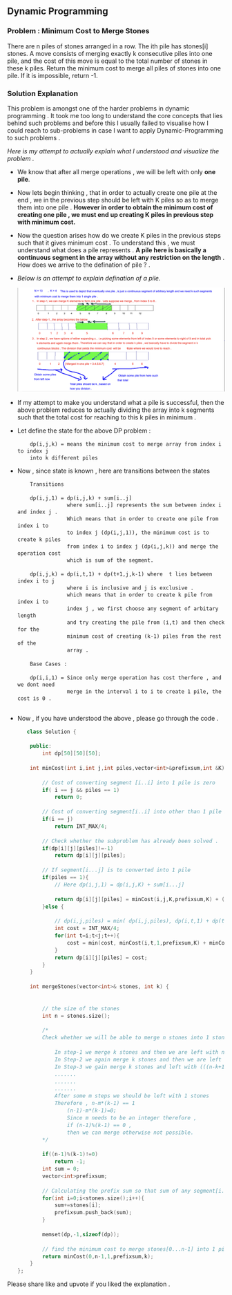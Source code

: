 ##  Dynamic Programming 

### Problem : Minimum Cost to Merge Stones
There are n piles of stones arranged in a row. The ith pile has stones[i] stones.
A move consists of merging exactly k consecutive piles into one pile, and the cost of this move is equal to the total number of stones in these k piles.
Return the minimum cost to merge all piles of stones into one pile. If it is impossible, return -1.

### Solution Explanation

This problem is amongst one of the harder problems in dynamic programming . It took me too long to understand the core concepts that lies behind such problems and before this I usually failed to visualise how I could reach to sub-problems in case I want to apply Dynamic-Programming to such problems . 


*Here is my attempt to actually explain what I understood and visualize the problem .* 


-  We know that after all merge operations , we will be left with only **one pile**.


-  Now lets begin thinking , that in order to actually create one pile at the end , we
    in the previous step should be left with  K piles so as to merge them into one pile . **However in order to obtain the minimum cost of creating one pile , we must end up creating K piles in previous step with minimum cost.**


-  Now the question arises how do we create K piles in the previous steps such that
    it gives minimum cost . To understand this , we must understand what does a pile
    represents . **A pile here is basically a continuous segment in the array without any restriction on the length** . How does we arrive to the defination of pile ? .


-  *Below is an attempt to explain defination of a pile.* 

   ![Description of a pile](/images/Screenshot.png) 


-  If my attempt to make you understand what a pile is successful, then the above problem
    reduces to actually dividing the array into k segments such that the total cost for 
    reaching to this k piles in minimum . 


-  Let define the state for the above DP problem :

   ``` 
       dp(i,j,k) = means the minimum cost to merge array from index i to index j 
       into k different piles 
   
   ```

- Now , since state is known , here are transitions between the states 
   
   
   ``` 
       Transitions 

       dp(i,j,1) = dp(i,j,k) + sum[i..j]
                   where sum[i..j] represents the sum between index i and index j .
                   Which means that in order to create one pile from index i to 
                   to index j (dp(i,j,1)), the minimum cost is to create k piles 
                   from index i to index j (dp(i,j,k)) and merge the operation cost
                   which is sum of the segment.               

       dp(i,j,k) = dp(i,t,1) + dp(t+1,j,k-1) where  t lies between index i to j 
                   where i is inclusive and j is exclusive .
                   which means that in order to create k pile from index i to 
                   index j , we first choose any segment of arbitary length 
                   and try creating the pile from (i,t) and then check for the
                   minimum cost of creating (k-1) piles from the rest of the 
                   array .

       Base Cases :
       
       dp(i,i,1) = Since only merge operation has cost therfore , and we dont need 
                   merge in the interval i to i to create 1 pile, the cost is 0 . 


   ```


- Now , if you have understood the above , please go through the code .  


    ```C++
       class Solution {
            
        public:
            int dp[50][50][50];
    
        int minCost(int i,int j,int piles,vector<int>&prefixsum,int &K){
            
            // Cost of converting segment [i..i] into 1 pile is zero
            if( i == j && piles == 1)
                return 0;
            
            // Cost of converting segment[i..i] into other than 1 pile is not possible , so placed MAX value
            if(i == j)
                return INT_MAX/4;
            
            // Check whether the subproblem has already been solved . 
            if(dp[i][j][piles]!=-1)
                return dp[i][j][piles];
            
            // If segment[i...j] is to converted into 1 pile 
            if(piles == 1){
                // Here dp(i,j,1) = dp(i,j,K) + sum[i...j]
                
                return dp[i][j][piles] = minCost(i,j,K,prefixsum,K) + (i==0 ? prefixsum[j] : prefixsum[j]-prefixsum[i-1]);
            }else {
                
                // dp(i,j,piles) = min( dp(i,j,piles), dp(i,t,1) + dp(t+1,j,piles-1)) for all t E i<=t<j
                int cost = INT_MAX/4;
                for(int t=i;t<j;t++){
                    cost = min(cost, minCost(i,t,1,prefixsum,K) + minCost(t+1,j,piles-1,prefixsum,K));                
                }
                return dp[i][j][piles] = cost;
            }
        }
    
        int mergeStones(vector<int>& stones, int k) {
            
            
            // the size of the stones 
            int n = stones.size();
            
            /* 
            Check whether we will be able to merge n stones into 1 stone . 
                
                In step-1 we merge k stones and then we are left with n-k+1 stones or n-(k-1);
                In Step-2 we again merge k stones and then we are left with ((n-k+1)-k)+1 or n-2*(k-1);
                In Step-3 we gain merge k stones and left with (((n-k+1)-k+1)-k)+1 or n-3*(k-1)
                .......
                .......
                .......
                After some m steps we should be left with 1 stones 
                Therefore , n-m*(k-1) == 1
                    (n-1)-m*(k-1)=0;
                    Since m needs to be an integer therefore , 
                    if (n-1)%(k-1) == 0 , 
                    then we can merge otherwise not possible.
            */
            
            if((n-1)%(k-1)!=0)
                return -1;
            int sum = 0;
            vector<int>prefixsum;
            
            // Calculating the prefix sum so that sum of any segment[i..j] can be calculated easily
            for(int i=0;i<stones.size();i++){
                sum+=stones[i];
                prefixsum.push_back(sum);
            }
            
            memset(dp,-1,sizeof(dp));
            
            // find the minimum cost to merge stones[0...n-1] into 1 piles
            return minCost(0,n-1,1,prefixsum,k);
        }
    };
    
    ```
       


Please share like and upvote if you liked the explanation .